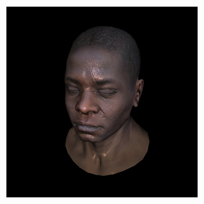 ![](https://github.com/KienHoSD/3D_programming/blob/main/ssloys_lecture/L6_3_tangent_normal_map/test.jpg)
